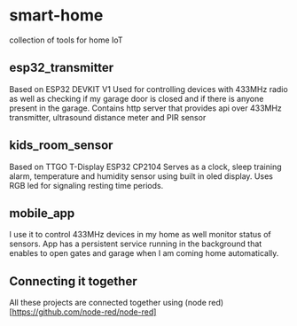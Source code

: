 # smart-home
collection of tools for home IoT

## esp32\_transmitter
Based on ESP32 DEVKIT V1
Used for controlling devices with 433MHz radio as well as checking if my garage door is closed and if there is anyone present in the garage.
Contains http server that provides api over 433MHz transmitter, ultrasound distance meter and PIR sensor

## kids\_room\_sensor
Based on TTGO T-Display ESP32 CP2104
Serves as a clock, sleep training alarm, temperature and humidity sensor using built in oled display.
Uses RGB led for signaling resting time periods.

## mobile\_app
I use it to control 433MHz devices in my home as well monitor status of sensors.
App has a persistent service running in the background that enables to open gates and garage when I am coming home 
automatically.

## Connecting it together
All these projects are connected together using (node red)[https://github.com/node-red/node-red]
